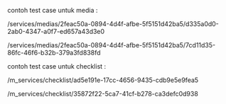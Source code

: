 <!-- Api media tidak muncul apabila filter dengan unit manapun , tetapi muncul ketika di filter hanya menggunakan jobID saja-->
contoh test case untuk media :

<!-- Unit Traktor -->
/services/medias/2feac50a-0894-4d4f-afbe-5f5151d42ba5/d335a0d0-2ab0-4347-a0f7-ed657a43d3e0

<!-- Unit  -->
/services/medias/2feac50a-0894-4d4f-afbe-5f5151d42ba5/7cd11d35-86fc-46f6-b32b-379a3fd838fd


<!-- Api checklist tidak muncul datanya apabila di filter by jobID (- Pilih semua -), namun apabila dengan unit datanya ada,-->
contoh test case untuk checklist : 
<!-- Checklist hanya bisa dipilih by unit, tidak bisa di pilih semua -->
<!-- Unit FIX TRAKTOR -->
/m_services/checklist/ad5e191e-17cc-4656-9435-cdb9e5e9fea5
<!-- Unit Traktor -->
/m_services/checklist/35872f22-5ca7-41cf-b278-ca3defc0d938